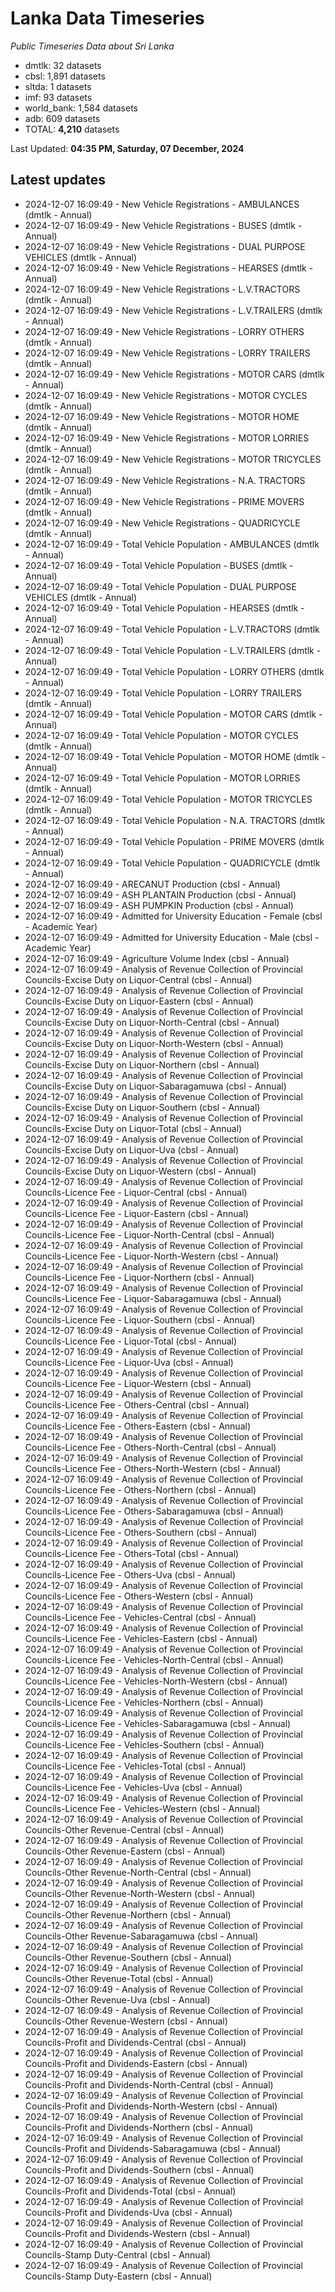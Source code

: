 # Lanka Data Timeseries
*Public Timeseries Data about Sri Lanka*

* dmtlk: 32 datasets
* cbsl: 1,891 datasets
* sltda: 1 datasets
* imf: 93 datasets
* world_bank: 1,584 datasets
* adb: 609 datasets
* TOTAL: **4,210** datasets

Last Updated: **04:35 PM, Saturday, 07 December, 2024**

## Latest updates

* 2024-12-07 16:09:49 - New Vehicle Registrations - AMBULANCES (dmtlk - Annual)
* 2024-12-07 16:09:49 - New Vehicle Registrations - BUSES (dmtlk - Annual)
* 2024-12-07 16:09:49 - New Vehicle Registrations - DUAL PURPOSE VEHICLES (dmtlk - Annual)
* 2024-12-07 16:09:49 - New Vehicle Registrations - HEARSES (dmtlk - Annual)
* 2024-12-07 16:09:49 - New Vehicle Registrations - L.V.TRACTORS (dmtlk - Annual)
* 2024-12-07 16:09:49 - New Vehicle Registrations - L.V.TRAILERS (dmtlk - Annual)
* 2024-12-07 16:09:49 - New Vehicle Registrations - LORRY OTHERS (dmtlk - Annual)
* 2024-12-07 16:09:49 - New Vehicle Registrations - LORRY TRAILERS (dmtlk - Annual)
* 2024-12-07 16:09:49 - New Vehicle Registrations - MOTOR CARS (dmtlk - Annual)
* 2024-12-07 16:09:49 - New Vehicle Registrations - MOTOR CYCLES (dmtlk - Annual)
* 2024-12-07 16:09:49 - New Vehicle Registrations - MOTOR HOME (dmtlk - Annual)
* 2024-12-07 16:09:49 - New Vehicle Registrations - MOTOR LORRIES (dmtlk - Annual)
* 2024-12-07 16:09:49 - New Vehicle Registrations - MOTOR TRICYCLES (dmtlk - Annual)
* 2024-12-07 16:09:49 - New Vehicle Registrations - N.A. TRACTORS (dmtlk - Annual)
* 2024-12-07 16:09:49 - New Vehicle Registrations - PRIME MOVERS (dmtlk - Annual)
* 2024-12-07 16:09:49 - New Vehicle Registrations - QUADRICYCLE (dmtlk - Annual)
* 2024-12-07 16:09:49 - Total Vehicle Population - AMBULANCES (dmtlk - Annual)
* 2024-12-07 16:09:49 - Total Vehicle Population - BUSES (dmtlk - Annual)
* 2024-12-07 16:09:49 - Total Vehicle Population - DUAL PURPOSE VEHICLES (dmtlk - Annual)
* 2024-12-07 16:09:49 - Total Vehicle Population - HEARSES (dmtlk - Annual)
* 2024-12-07 16:09:49 - Total Vehicle Population - L.V.TRACTORS (dmtlk - Annual)
* 2024-12-07 16:09:49 - Total Vehicle Population - L.V.TRAILERS (dmtlk - Annual)
* 2024-12-07 16:09:49 - Total Vehicle Population - LORRY OTHERS (dmtlk - Annual)
* 2024-12-07 16:09:49 - Total Vehicle Population - LORRY TRAILERS (dmtlk - Annual)
* 2024-12-07 16:09:49 - Total Vehicle Population - MOTOR CARS (dmtlk - Annual)
* 2024-12-07 16:09:49 - Total Vehicle Population - MOTOR CYCLES (dmtlk - Annual)
* 2024-12-07 16:09:49 - Total Vehicle Population - MOTOR HOME (dmtlk - Annual)
* 2024-12-07 16:09:49 - Total Vehicle Population - MOTOR LORRIES (dmtlk - Annual)
* 2024-12-07 16:09:49 - Total Vehicle Population - MOTOR TRICYCLES (dmtlk - Annual)
* 2024-12-07 16:09:49 - Total Vehicle Population - N.A. TRACTORS (dmtlk - Annual)
* 2024-12-07 16:09:49 - Total Vehicle Population - PRIME MOVERS (dmtlk - Annual)
* 2024-12-07 16:09:49 - Total Vehicle Population - QUADRICYCLE (dmtlk - Annual)
* 2024-12-07 16:09:49 - ARECANUT Production (cbsl - Annual)
* 2024-12-07 16:09:49 - ASH PLANTAIN Production (cbsl - Annual)
* 2024-12-07 16:09:49 - ASH PUMPKIN Production (cbsl - Annual)
* 2024-12-07 16:09:49 - Admitted for University Education - Female (cbsl - Academic Year)
* 2024-12-07 16:09:49 - Admitted for University Education - Male (cbsl - Academic Year)
* 2024-12-07 16:09:49 - Agriculture Volume Index (cbsl - Annual)
* 2024-12-07 16:09:49 - Analysis of Revenue Collection of Provincial Councils-Excise Duty on Liquor-Central (cbsl - Annual)
* 2024-12-07 16:09:49 - Analysis of Revenue Collection of Provincial Councils-Excise Duty on Liquor-Eastern (cbsl - Annual)
* 2024-12-07 16:09:49 - Analysis of Revenue Collection of Provincial Councils-Excise Duty on Liquor-North-Central (cbsl - Annual)
* 2024-12-07 16:09:49 - Analysis of Revenue Collection of Provincial Councils-Excise Duty on Liquor-North-Western (cbsl - Annual)
* 2024-12-07 16:09:49 - Analysis of Revenue Collection of Provincial Councils-Excise Duty on Liquor-Northern (cbsl - Annual)
* 2024-12-07 16:09:49 - Analysis of Revenue Collection of Provincial Councils-Excise Duty on Liquor-Sabaragamuwa (cbsl - Annual)
* 2024-12-07 16:09:49 - Analysis of Revenue Collection of Provincial Councils-Excise Duty on Liquor-Southern (cbsl - Annual)
* 2024-12-07 16:09:49 - Analysis of Revenue Collection of Provincial Councils-Excise Duty on Liquor-Total (cbsl - Annual)
* 2024-12-07 16:09:49 - Analysis of Revenue Collection of Provincial Councils-Excise Duty on Liquor-Uva (cbsl - Annual)
* 2024-12-07 16:09:49 - Analysis of Revenue Collection of Provincial Councils-Excise Duty on Liquor-Western (cbsl - Annual)
* 2024-12-07 16:09:49 - Analysis of Revenue Collection of Provincial Councils-Licence Fee - Liquor-Central (cbsl - Annual)
* 2024-12-07 16:09:49 - Analysis of Revenue Collection of Provincial Councils-Licence Fee - Liquor-Eastern (cbsl - Annual)
* 2024-12-07 16:09:49 - Analysis of Revenue Collection of Provincial Councils-Licence Fee - Liquor-North-Central (cbsl - Annual)
* 2024-12-07 16:09:49 - Analysis of Revenue Collection of Provincial Councils-Licence Fee - Liquor-North-Western (cbsl - Annual)
* 2024-12-07 16:09:49 - Analysis of Revenue Collection of Provincial Councils-Licence Fee - Liquor-Northern (cbsl - Annual)
* 2024-12-07 16:09:49 - Analysis of Revenue Collection of Provincial Councils-Licence Fee - Liquor-Sabaragamuwa (cbsl - Annual)
* 2024-12-07 16:09:49 - Analysis of Revenue Collection of Provincial Councils-Licence Fee - Liquor-Southern (cbsl - Annual)
* 2024-12-07 16:09:49 - Analysis of Revenue Collection of Provincial Councils-Licence Fee - Liquor-Total (cbsl - Annual)
* 2024-12-07 16:09:49 - Analysis of Revenue Collection of Provincial Councils-Licence Fee - Liquor-Uva (cbsl - Annual)
* 2024-12-07 16:09:49 - Analysis of Revenue Collection of Provincial Councils-Licence Fee - Liquor-Western (cbsl - Annual)
* 2024-12-07 16:09:49 - Analysis of Revenue Collection of Provincial Councils-Licence Fee - Others-Central (cbsl - Annual)
* 2024-12-07 16:09:49 - Analysis of Revenue Collection of Provincial Councils-Licence Fee - Others-Eastern (cbsl - Annual)
* 2024-12-07 16:09:49 - Analysis of Revenue Collection of Provincial Councils-Licence Fee - Others-North-Central (cbsl - Annual)
* 2024-12-07 16:09:49 - Analysis of Revenue Collection of Provincial Councils-Licence Fee - Others-North-Western (cbsl - Annual)
* 2024-12-07 16:09:49 - Analysis of Revenue Collection of Provincial Councils-Licence Fee - Others-Northern (cbsl - Annual)
* 2024-12-07 16:09:49 - Analysis of Revenue Collection of Provincial Councils-Licence Fee - Others-Sabaragamuwa (cbsl - Annual)
* 2024-12-07 16:09:49 - Analysis of Revenue Collection of Provincial Councils-Licence Fee - Others-Southern (cbsl - Annual)
* 2024-12-07 16:09:49 - Analysis of Revenue Collection of Provincial Councils-Licence Fee - Others-Total (cbsl - Annual)
* 2024-12-07 16:09:49 - Analysis of Revenue Collection of Provincial Councils-Licence Fee - Others-Uva (cbsl - Annual)
* 2024-12-07 16:09:49 - Analysis of Revenue Collection of Provincial Councils-Licence Fee - Others-Western (cbsl - Annual)
* 2024-12-07 16:09:49 - Analysis of Revenue Collection of Provincial Councils-Licence Fee - Vehicles-Central (cbsl - Annual)
* 2024-12-07 16:09:49 - Analysis of Revenue Collection of Provincial Councils-Licence Fee - Vehicles-Eastern (cbsl - Annual)
* 2024-12-07 16:09:49 - Analysis of Revenue Collection of Provincial Councils-Licence Fee - Vehicles-North-Central (cbsl - Annual)
* 2024-12-07 16:09:49 - Analysis of Revenue Collection of Provincial Councils-Licence Fee - Vehicles-North-Western (cbsl - Annual)
* 2024-12-07 16:09:49 - Analysis of Revenue Collection of Provincial Councils-Licence Fee - Vehicles-Northern (cbsl - Annual)
* 2024-12-07 16:09:49 - Analysis of Revenue Collection of Provincial Councils-Licence Fee - Vehicles-Sabaragamuwa (cbsl - Annual)
* 2024-12-07 16:09:49 - Analysis of Revenue Collection of Provincial Councils-Licence Fee - Vehicles-Southern (cbsl - Annual)
* 2024-12-07 16:09:49 - Analysis of Revenue Collection of Provincial Councils-Licence Fee - Vehicles-Total (cbsl - Annual)
* 2024-12-07 16:09:49 - Analysis of Revenue Collection of Provincial Councils-Licence Fee - Vehicles-Uva (cbsl - Annual)
* 2024-12-07 16:09:49 - Analysis of Revenue Collection of Provincial Councils-Licence Fee - Vehicles-Western (cbsl - Annual)
* 2024-12-07 16:09:49 - Analysis of Revenue Collection of Provincial Councils-Other Revenue-Central (cbsl - Annual)
* 2024-12-07 16:09:49 - Analysis of Revenue Collection of Provincial Councils-Other Revenue-Eastern (cbsl - Annual)
* 2024-12-07 16:09:49 - Analysis of Revenue Collection of Provincial Councils-Other Revenue-North-Central (cbsl - Annual)
* 2024-12-07 16:09:49 - Analysis of Revenue Collection of Provincial Councils-Other Revenue-North-Western (cbsl - Annual)
* 2024-12-07 16:09:49 - Analysis of Revenue Collection of Provincial Councils-Other Revenue-Northern (cbsl - Annual)
* 2024-12-07 16:09:49 - Analysis of Revenue Collection of Provincial Councils-Other Revenue-Sabaragamuwa (cbsl - Annual)
* 2024-12-07 16:09:49 - Analysis of Revenue Collection of Provincial Councils-Other Revenue-Southern (cbsl - Annual)
* 2024-12-07 16:09:49 - Analysis of Revenue Collection of Provincial Councils-Other Revenue-Total (cbsl - Annual)
* 2024-12-07 16:09:49 - Analysis of Revenue Collection of Provincial Councils-Other Revenue-Uva (cbsl - Annual)
* 2024-12-07 16:09:49 - Analysis of Revenue Collection of Provincial Councils-Other Revenue-Western (cbsl - Annual)
* 2024-12-07 16:09:49 - Analysis of Revenue Collection of Provincial Councils-Profit and Dividends-Central (cbsl - Annual)
* 2024-12-07 16:09:49 - Analysis of Revenue Collection of Provincial Councils-Profit and Dividends-Eastern (cbsl - Annual)
* 2024-12-07 16:09:49 - Analysis of Revenue Collection of Provincial Councils-Profit and Dividends-North-Central (cbsl - Annual)
* 2024-12-07 16:09:49 - Analysis of Revenue Collection of Provincial Councils-Profit and Dividends-North-Western (cbsl - Annual)
* 2024-12-07 16:09:49 - Analysis of Revenue Collection of Provincial Councils-Profit and Dividends-Northern (cbsl - Annual)
* 2024-12-07 16:09:49 - Analysis of Revenue Collection of Provincial Councils-Profit and Dividends-Sabaragamuwa (cbsl - Annual)
* 2024-12-07 16:09:49 - Analysis of Revenue Collection of Provincial Councils-Profit and Dividends-Southern (cbsl - Annual)
* 2024-12-07 16:09:49 - Analysis of Revenue Collection of Provincial Councils-Profit and Dividends-Total (cbsl - Annual)
* 2024-12-07 16:09:49 - Analysis of Revenue Collection of Provincial Councils-Profit and Dividends-Uva (cbsl - Annual)
* 2024-12-07 16:09:49 - Analysis of Revenue Collection of Provincial Councils-Profit and Dividends-Western (cbsl - Annual)
* 2024-12-07 16:09:49 - Analysis of Revenue Collection of Provincial Councils-Stamp Duty-Central (cbsl - Annual)
* 2024-12-07 16:09:49 - Analysis of Revenue Collection of Provincial Councils-Stamp Duty-Eastern (cbsl - Annual)
